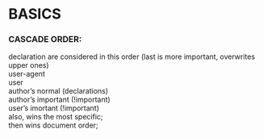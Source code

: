 # BASICS  
  
### CASCADE ORDER:  
declaration are considered in this order (last is more important, overwrites upper ones)  
user-agent  
user  
author’s normal (declarations)  
author’s important (!important)  
user’s imortant (!important)  
also, wins the most specific;  
then wins document order;  
  
